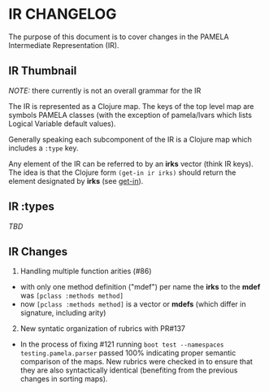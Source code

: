 IR CHANGELOG
============

The purpose of this document is to cover changes in the
PAMELA Intermediate Representation (IR).

## IR Thumbnail

*NOTE:* there currently is not an overall grammar for the IR

The IR is represented as a Clojure map. The keys
of the top level map are symbols PAMELA classes (with the exception
of pamela/lvars which lists Logical Variable default values).

Generally speaking each subcomponent of the IR is a Clojure
map which includes a `:type` key.

Any element of the IR can be referred to by an **irks** vector
(think IR keys). The idea is that the Clojure form
`(get-in ir irks)` should return the element designated
by **irks** (see [get-in](https://clojuredocs.org/clojure.core/get-in)).

## IR :types

_TBD_

## IR Changes

1. Handling multiple function arities (#86)
  * with only one method definition ("mdef") per name the **irks** to the **mdef** was `[pclass :methods method]`
  * now `[pclass :methods method]` is a vector or **mdefs** (which differ in signature, including arity)
2. New syntatic organization of rubrics with PR#137
  * In the process of fixing #121 running `boot test --namespaces testing.pamela.parser` passed 100% indicating proper semantic comparison of the maps. New rubrics were checked in to ensure that they are also syntactically identical (benefiting from the previous changes in sorting maps).
